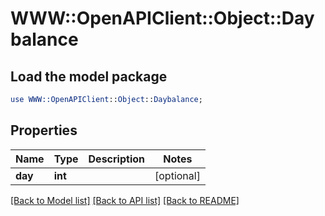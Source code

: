 # WWW::OpenAPIClient::Object::Daybalance

## Load the model package
```perl
use WWW::OpenAPIClient::Object::Daybalance;
```

## Properties
Name | Type | Description | Notes
------------ | ------------- | ------------- | -------------
**day** | **int** |  | [optional] 

[[Back to Model list]](../README.md#documentation-for-models) [[Back to API list]](../README.md#documentation-for-api-endpoints) [[Back to README]](../README.md)


